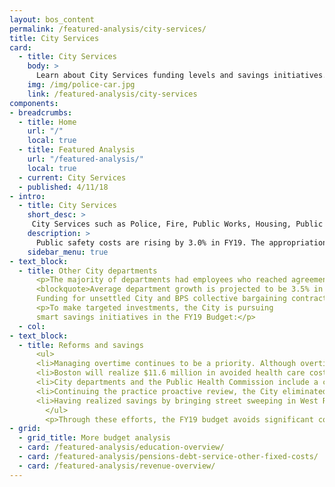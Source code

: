```yaml
---
layout: bos_content
permalink: /featured-analysis/city-services/
title: City Services
card:
  - title: City Services
    body: >
      Learn about City Services funding levels and savings initiatives.
    img: /img/police-car.jpg
    link: /featured-analysis/city-services
components:
- breadcrumbs:
  - title: Home
    url: "/"
    local: true
  - title: Featured Analysis
    url: "/featured-analysis/"
    local: true
  - current: City Services
  - published: 4/11/18
- intro:
  - title: City Services
    short_desc: >
     City Services such as Police, Fire, Public Works, Housing, Public Health, and other central funds are projected to increase by a total of $42.8 million (3.1%). 
    description: >
      Public safety costs are rising by 3.0% in FY19. The appropriation for the Public Health Commission is growing by 6.8% with a significant increase in EMS services and full funding for a permanent engagement center in response to substance issues. 
    sidebar_menu: true
- text_block: 
  - title: Other City departments
      <p>The majority of departments had employees who reached agreement on collective bargaining contracts, so department growth reflects those wage and cost of living increases, while outstanding contracts are reserved centrally. 
      <blockquote>Average department growth is projected to be 3.5% in FY19. </blockquote>
      Funding for unsettled City and BPS collective bargaining contracts are centralized in a $41 million collective bargaining reserve.</p>
      <p>To make targeted investments, the City is pursuing 
      smart savings initiatives in the FY19 Budget:</p>
  - col: 
- text_block:
  - title: Reforms and savings
      <ul>
      <li>Managing overtime continues to be a priority. Although overtime budgets will increase due to collective bargaining wage increases, the budgeted hours have been established at achievable levels and are intended to produce an estimated $6.9 million in savings.</li>
      <li>Boston will realize $11.6 million in avoided health care costs in FY19, $1.5 million of which are related to FY19 specific changes.</li>
      <li>City departments and the Public Health Commission include a combined $10 million in maintenance budget savings in FY19.</li>
      <li>Continuing the practice proactive review, the City eliminated long-term vacant positions from the budget in FY19 for $400,000 in savings.</li> 
      <li>Having realized savings by bringing street sweeping in West Roxbury in-house in FY18, Hyde Park street sweeping will be done in-house in FY19 saving $145,000.</li>
        </ul>
        <p>Through these efforts, the FY19 budget avoids significant costs and reinvests savings into valuable programs and investments.</p>
- grid:
  - grid_title: More budget analysis
  - card: /featured-analysis/education-overview/
  - card: /featured-analysis/pensions-debt-service-other-fixed-costs/
  - card: /featured-analysis/revenue-overview/
---
```

